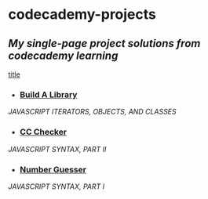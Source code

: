 # codecademy-projects
## _My single-page project solutions from codecademy learning_

[title](https://www.example.com)

- ### [Build A Library](https://github.com/zeenyo/codecademy-projects/blob/main/build-a-library.js)
_JAVASCRIPT ITERATORS, OBJECTS, AND CLASSES_

- ### [CC Checker](https://github.com/zeenyo/codecademy-projects/blob/main/ccChecker.js)
_JAVASCRIPT SYNTAX, PART II_

- ### [Number Guesser](https://github.com/zeenyo/codecademy-projects/blob/main/number-guesser.js)
_JAVASCRIPT SYNTAX, PART I_
